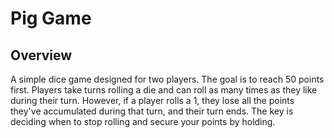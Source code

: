 # Pig Game

## Overview

A simple dice game designed for two players. The goal is to reach 50 points first. Players take turns rolling a die and can roll as many times as they like during their turn. However, if a player rolls a 1, they lose all the points they've accumulated during that turn, and their turn ends. The key is deciding when to stop rolling and secure your points by holding.
